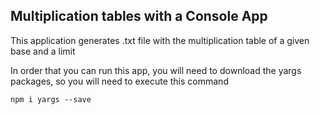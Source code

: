 


## Multiplication tables with a Console App

This application generates .txt file with the multiplication table of a given base and a limit

In order that you can run this app, you will need to download the yargs packages, so you 
will need to execute this command

```
npm i yargs --save
```
